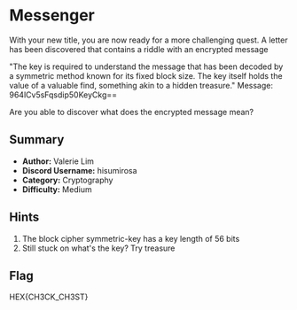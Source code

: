 # Messenger
With your new title, you are now ready for a more challenging quest. A letter has been discovered that contains a riddle with an encrypted message

"The key is required to understand the message that has been decoded by a symmetric method known for its fixed block size. The key itself holds the value of a valuable find, something akin to a hidden treasure."
Message: 964lCv5sFqsdip50KeyCkg==

Are you able to discover what does the encrypted message mean?

## Summary
 - **Author:** Valerie Lim
 - **Discord Username:** hisumirosa
 - **Category:** Cryptography
 - **Difficulty:** Medium

## Hints
 1)  The block cipher symmetric-key has a key length of 56 bits
 2)  Still stuck on what's the key? Try treasure

## Flag
HEX{CH3CK_CH3ST}
